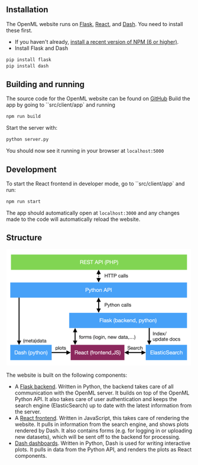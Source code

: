 ## Installation
The OpenML website runs on [Flask](http://flask.pocoo.org/), [React](https://reactjs.org/), and [Dash](https://dash.plot.ly/). You need to install these first.

* If you haven't already, [install a recent version of NPM (6 or higher)](https://nodejs.org/en/download/).
* Install Flask and Dash
``` python
pip install flask
pip install dash
```

## Building and running

The source code for the OpenML website can be found on [GitHub](https://github.com/openml/openml.org)
Build the app by going to ``src/client/app` and running

``` python
npm run build
```

Start the server with:

``` python
python server.py
```

You should now see it running in your browser at `localhost:5000`

## Development

To start the React frontend in developer mode, go to ``src/client/app` and run:

``` python
npm run start
```

The app should automatically open at `localhost:3000` and any changes made to
the code will automatically reload the website.

## Structure
<img src="../img/structure.png" alt="OpenML Website structure" width="500"/>

The website is built on the following components:  

* A [Flask backend](../Flask). Written in Python, the backend takes care of all communication with the OpenML server. It builds on top of the OpenML Python API. It also takes care of user authentication and keeps the search engine (ElasticSearch) up to date with the latest information from the server.
* A [React frontend](../React). Written in JavaScript, this takes care of rendering the website. It pulls in information from the search engine, and shows plots rendered by Dash. It also contains forms (e.g. for logging in or uploading new datasets), which will be sent off to the backend for processing.
* [Dash dashboards](../Dash). Written in Python, Dash is used for writing interactive plots. It pulls in data from the Python API, and renders the plots as React components.

